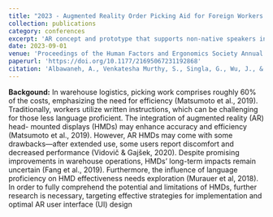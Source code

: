 ```yaml
---
title: "2023 - Augmented Reality Order Picking Aid for Foreign Workers in Warehouses"
collection: publications
category: conferences
excerpt: 'AR concept and prototype that supports non-native speakers in order picking; discusses inclusive design cues and task-guidance strategies.'
date: 2023-09-01
venue: 'Proceedings of the Human Factors and Ergonomics Society Annual Meeting'
paperurl: 'https://doi.org/10.1177/21695067231192868'
citation: 'Albawaneh, A., Venkatesha Murthy, S., Singla, G., Wu, J., & Kim, H. (2023). Augmented Reality Order Picking Aid for Foreign Workers in Warehouses. Proceedings of the Human Factors and Ergonomics Society Annual Meeting, 67(1), 1508-1509. https://doi.org/10.1177/21695067231192868 (Original work published 2023'
---
```


**Backgound:**
In warehouse logistics, picking work comprises roughly 60% of the costs, emphasizing the need for efficiency (Matsumoto et al., 2019). Traditionally, workers utilize written instructions, which can be challenging for those less language proficient. The integration of augmented reality (AR) head- mounted displays (HMDs) may enhance accuracy and efficiency (Matsumoto et al., 2019). However, AR HMDs may come with some drawbacks—after extended use, some users report discomfort and decreased performance (Vidovič & Gajšek, 2020). Despite promising improvements in warehouse operations, HMDs’ long-term impacts remain uncertain (Fang et al., 2019). Furthermore, the influence of language proficiency on HMD effectiveness needs exploration (Murauer et al, 2018). In order to fully comprehend the potential and limitations of HMDs, further research is necessary, targeting effective strategies for implementation and optimal AR user interface (UI) design
